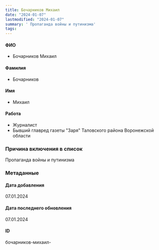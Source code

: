 ```yaml
---
title: Бочарников Михаил
date: "2024-01-07"
lastmodified: "2024-01-07"
summary: ' Пропаганда войны и путинизма'
tags: 
---
```

<!--# pp2-->
<!--## Фигурант-->
<!--### Личные данные-->
#### ФИО
- Бочарников Михаил
#### Фамилия
- Бочарников
#### Имя
- Михаил
#### Работа
- Журналист
- Бывший главред газеты "Заря" Таловского района Воронежской области
### Причина включения в список
Пропаганда войны и путинизма
### Метаданные
#### Дата добавления
07.01.2024
#### Дата последнего обновления
07.01.2024
#### ID
бочарников-михаил-
<!--## END;-->

